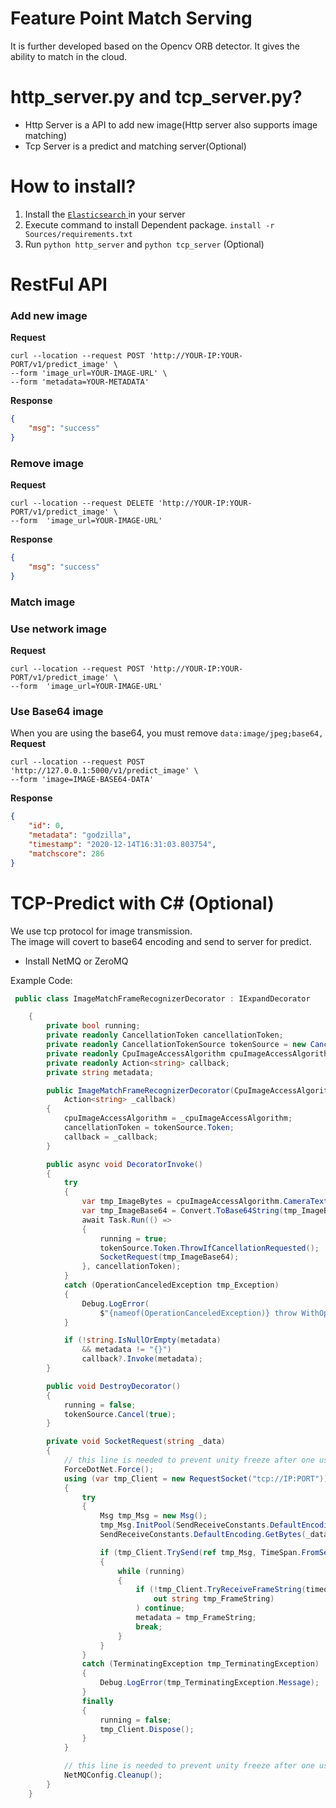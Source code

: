 # Feature Point Match Serving

It is further developed based on the Opencv ORB detector. It gives the ability to match in the cloud.

# http_server.py and tcp_server.py?

* Http Server is a API to add new image(Http server also supports image matching)
* Tcp Server is a predict and matching server(Optional)

# How to install?

1. Install the [ `Elasticsearch` ](https://www.elastic.co/guide/en/elasticsearch/reference/current/install-elasticsearch.html) in your server
2. Execute command to install Dependent package. `install -r Sources/requirements.txt`
3. Run `python http_server` and `python tcp_server` (Optional)

# RestFul API

###  Add new image

**Request**

``` curl
curl --location --request POST 'http://YOUR-IP:YOUR-PORT/v1/predict_image' \
--form 'image_url=YOUR-IMAGE-URL' \
--form 'metadata=YOUR-METADATA'
```

**Response**

``` json
{
    "msg": "success"
}
```

### Remove image

**Request**

``` curl
curl --location --request DELETE 'http://YOUR-IP:YOUR-PORT/v1/predict_image' \
--form  'image_url=YOUR-IMAGE-URL'
```

**Response**

``` json
{
    "msg": "success"
}
```

### Match image

### Use network image

**Request**

``` curl
curl --location --request POST 'http://YOUR-IP:YOUR-PORT/v1/predict_image' \
--form  'image_url=YOUR-IMAGE-URL'
```

### Use Base64 image

When you are using the base64, you must remove `data:image/jpeg;base64,`
**Request**
``` curl
curl --location --request POST 'http://127.0.0.1:5000/v1/predict_image' \
--form 'image=IMAGE-BASE64-DATA'
```

**Response**

``` json
{
    "id": 0,
    "metadata": "godzilla",
    "timestamp": "2020-12-14T16:31:03.803754",
    "matchscore": 286
}
```

# TCP-Predict with C# (Optional)

We use tcp protocol for image transmission.  
The image will covert to base64 encoding and send to server for predict.

* Install NetMQ or ZeroMQ

Example Code:
```C# 
 public class ImageMatchFrameRecognizerDecorator : IExpandDecorator

    {
        private bool running;
        private readonly CancellationToken cancellationToken;
        private readonly CancellationTokenSource tokenSource = new CancellationTokenSource();
        private readonly CpuImageAccessAlgorithm cpuImageAccessAlgorithm;
        private readonly Action<string> callback;
        private string metadata;

        public ImageMatchFrameRecognizerDecorator(CpuImageAccessAlgorithm _cpuImageAccessAlgorithm,
            Action<string> _callback)
        {
            cpuImageAccessAlgorithm = _cpuImageAccessAlgorithm;
            cancellationToken = tokenSource.Token;
            callback = _callback;
        }

        public async void DecoratorInvoke()
        {
            try
            {
                var tmp_ImageBytes = cpuImageAccessAlgorithm.CameraTexture.EncodeToJPG();
                var tmp_ImageBase64 = Convert.ToBase64String(tmp_ImageBytes);
                await Task.Run(() =>
                {
                    running = true;
                    tokenSource.Token.ThrowIfCancellationRequested();
                    SocketRequest(tmp_ImageBase64);
                }, cancellationToken);
            }
            catch (OperationCanceledException tmp_Exception)
            {
                Debug.LogError(
                    $"{nameof(OperationCanceledException)} throw WithOperator message:{tmp_Exception.Message}");
            }

            if (!string.IsNullOrEmpty(metadata)
                && metadata != "{}")
                callback?.Invoke(metadata);
        }

        public void DestroyDecorator()
        {
            running = false;
            tokenSource.Cancel(true);
        }

        private void SocketRequest(string _data)
        {
            // this line is needed to prevent unity freeze after one use, not sure why yet
            ForceDotNet.Force();
            using (var tmp_Client = new RequestSocket("tcp://IP:PORT"))
            {
                try
                {
                    Msg tmp_Msg = new Msg();
                    tmp_Msg.InitPool(SendReceiveConstants.DefaultEncoding.GetByteCount(_data));
                    SendReceiveConstants.DefaultEncoding.GetBytes(_data, 0, _data.Length, tmp_Msg.Data, 0);

                    if (tmp_Client.TrySend(ref tmp_Msg, TimeSpan.FromSeconds(3), false))
                    {
                        while (running)
                        {
                            if (!tmp_Client.TryReceiveFrameString(timeout: TimeSpan.FromSeconds(30),
                                out string tmp_FrameString)
                            ) continue;
                            metadata = tmp_FrameString;
                            break;
                        }
                    }
                }
                catch (TerminatingException tmp_TerminatingException)
                {
                    Debug.LogError(tmp_TerminatingException.Message);
                }
                finally
                {
                    running = false;
                    tmp_Client.Dispose();
                }
            }

            // this line is needed to prevent unity freeze after one use, not sure why yet
            NetMQConfig.Cleanup();
        }
    }

```
